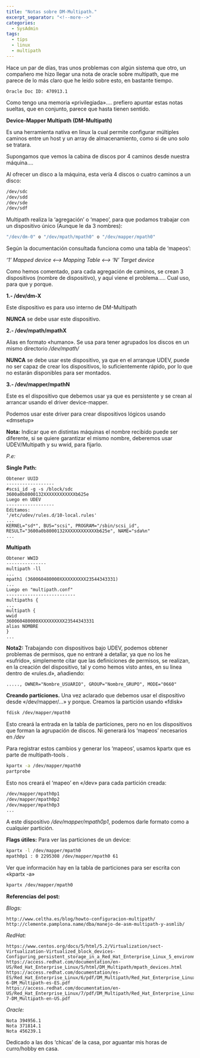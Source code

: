 ```yaml
---
title: "Notas sobre DM-Multipath."
excerpt_separator: "<!--more-->"
categories:
  - SysAdmin
tags:
  - tips
  - linux
  - multipath
---
```

Hace un par de días, tras unos problemas con algún sistema que otro, un compañero me hizo llegar una nota de oracle sobre multipath, que me parece de lo más claro que he leído sobre  esto, en bastante tiempo.
<!--more-->

```
Oracle Doc ID: 470913.1
```

Como tengo una memoria «privilegiada»…. prefiero apuntar estas notas sueltas, que en conjunto, parece que hasta tienen sentido.

**Device-Mapper Multipath (DM-Multipath)**

Es una herramienta nativa en linux la cual permite configurar múltiples caminos entre un host y un array de almacenamiento, como si de uno solo se tratara.

Supongamos que vemos la cabina de discos por 4 caminos desde nuestra máquina….

Al ofrecer un disco a la máquina, esta vería 4 discos o cuatro caminos a un disco:

```bash
/dev/sdc
/dev/sdd
/dev/sde
/dev/sdf
```

Multipath realiza la ‘agregación’ o ‘mapeo’, para que podamos trabajar con un dispositivo único (Aunque le da 3 nombres):

```bash
"/dev/dm-0" o "/dev/mpath/mpath0" o "/dev/mapper/mpath0"
```

Según la documentación consultada funciona como una tabla de ‘mapeos’:

*‘1’ Mapped device <–> Mapping Table <–> ‘N’ Target device*


Como hemos comentado, para cada agregación de caminos, se crean 3 dispositivos (nombre de dispositivo), y aquí viene el problema….. Cual uso, para que y porque.


**1.- /dev/dm-X**

Este dispositivo es para uso interno de DM-Multipath

**NUNCA** se debe usar este dispositivo.


**2.- /dev/mpath/mpathX**

Alias en formato «humano». Se usa para tener agrupados los discos en un mismo directorio */dev/mpath/*

**NUNCA** se debe usar este dispositivo, ya que en el arranque UDEV, puede no ser capaz de crear los dispositivos, lo suficientemente rápido, por lo que no estarán disponibles para ser montados.


**3.- /dev/mapper/mpathN**

Este es el dispositivo que debemos usar ya que es persistente y se crean al arrancar usando el driver device-mapper.

Podemos usar este driver para crear dispositivos lógicos usando «dmsetup»

**Nota:** Indicar que en distintas máquinas el nombre recibido puede ser diferente, si se quiere garantizar el mismo nombre, deberemos usar UDEV/Multipath y su wwid, para fijarlo.

*P.e:*

**Single Path:**

```
Obtener UUID
------------------
#scsi_id -g -s /block/sdc
3600a0b8000132XXXXXXXXXXXXb625e
Luego en UDEV
------------------
Editamos:
'/etc/udev/rules.d/10-local.rules'
...
KERNEL="sd*", BUS="scsi", PROGRAM="/sbin/scsi_id", RESULT="3600a0b8000132XXXXXXXXXXXXb625e", NAME="sda%n"
...
```

**Multipath**

```
Obtener WWID
---------------
multipath -ll
...
mpath1 (360060480000XXXXXXXXXX23544343331)
...
Luego en "multipath.conf"
--------------------------
multipaths {
...
multipath {
wwid
360060480000XXXXXXXXXX23544343331
alias NOMBRE
}
...
```


**Nota2:** Trabajando con dispositivos bajo UDEV, podemos obtener problemas de permisos, que no entraré a detallar, ya que no los he «sufrido», simplemente citar que las definiciones de permisos, se realizan, en la creación del dispositivo, tal y como hemos visto antes, en su linea dentro de «rules.d», añadiendo:
```
....., OWNER="Nombre_USUARIO", GROUP="Nombre_GRUPO", MODE="0660"
```


**Creando particiones.**
Una vez aclarado que debemos usar el dispositivo desde «/dev/mapper/…» y porque. Creamos la partición usando «fdisk»

```bash
fdisk /dev/mapper/mpath0
```

Esto creará la entrada en la tabla de particiones, pero no en los dispositivos que forman la agrupación de discos.
Ni generará los ‘mapeos’ necesarios en */dev*

Para registrar estos cambios y generar los ‘mapeos’, usamos kpartx que es parte de multipath-tools .

```bash
kpartx -a /dev/mapper/mpath0
partprobe
```

Esto nos creará el ‘mapeo’ en «/dev» para cada partición creada:

```bash
/dev/mapper/mpath0p1
/dev/mapper/mpath0p2
/dev/mapper/mpath0p3
...
```

A este dispositivo */dev/mapper/mpath0p1*, podemos darle formato como a cualquier partición.

**Flags útiles:**
Para ver las particiones de un device:

```bash
kpartx -l /dev/mapper/mpath0
mpath0p1 : 0 2295308 /dev/mapper/mpath0 61
```

Ver que información hay en la tabla de particiones para ser escrita con «kpartx -a»
```bash
kpartx /dev/mapper/mpath0
```

**Referencias del post:**

*Blogs:*

```
http://www.celtha.es/blog/howto-configuracion-multipath/
http://clemente.pamplona.name/dba/manejo-de-asm-multipath-y-asmlib/
```

*RedHat:*

```
https://www.centos.org/docs/5/html/5.2/Virtualization/sect-Virtualization-Virtualized_block_devices-Configuring_persistent_storage_in_a_Red_Hat_Enterprise_Linux_5_environment.html
https://access.redhat.com/documentation/en-US/Red_Hat_Enterprise_Linux/5/html/DM_Multipath/mpath_devices.html
https://access.redhat.com/documentation/es-ES/Red_Hat_Enterprise_Linux/6/pdf/DM_Multipath/Red_Hat_Enterprise_Linux-6-DM_Multipath-es-ES.pdf
https://access.redhat.com/documentation/en-US/Red_Hat_Enterprise_Linux/7/pdf/DM_Multipath/Red_Hat_Enterprise_Linux-7-DM_Multipath-en-US.pdf
```

*Oracle:*

```
Nota 394956.1
Nota 371814.1
Nota 456239.1
```

Dedicado a las dos ‘chicas’ de la casa, por aguantar mis horas de curro/hobby en casa.
